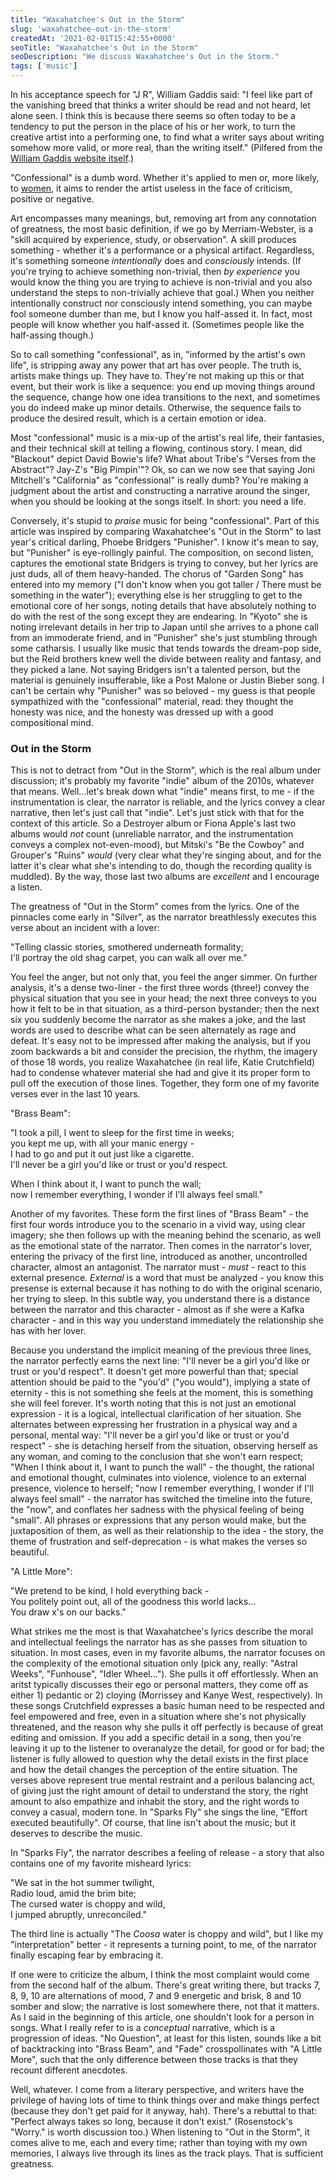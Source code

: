 ```yaml
---
title: "Waxahatchee's Out in the Storm"
slug: 'waxahatchee-out-in-the-storm'
createdAt: '2021-02-01T15:42:55+0000'
seoTitle: "Waxahatchee's Out in the Storm"
seoDescription: "We discuss Waxahatchee's Out in the Storm."
tags: ['music']
---
```


In his acceptance speech for "J R", William Gaddis said: "I feel like part of the vanishing breed that thinks a writer should be read and not heard, let alone seen. I think this is because there seems so often today to be a tendency to put the person in the place of his or her work, to turn the creative artist into a performing one, to find what a writer says about writing somehow more valid, or more real, than the writing itself." (Pilfered from the <a href="http://williamgaddis.org" target="_blank" rel="noopener noreferrer">William Gaddis website itself</a>.)

"Confessional" is a dumb word. Whether it's applied to men or, more likely, to <a href="https://www.theguardian.com/music/2015/apr/09/why-are-only-women-described-as-confessional-singer-songwriters" target="_blank" rel="noopener noreferrer">women</a>, it aims to render the artist useless in the face of criticism, positive or negative.

Art encompasses many meanings, but, removing art from any connotation of greatness, the most basic definition, if we go by Merriam-Webster, is a "skill acquired by experience, study, or observation". A skill produces something - whether it's a performance or a physical artifact. Regardless, it's something someone _intentionally_ does and _consciously_ intends. (If you're trying to achieve something non-trivial, then _by experience_ you would know the thing you are trying to achieve is non-trivial and you also understand the steps to non-trivially achieve that goal.) When you neither intentionally construct nor consciously intend something, you can maybe fool someone dumber than me, but I know you half-assed it. In fact, most people will know whether you half-assed it. (Sometimes people like the half-assing though.)

So to call something "confessional", as in, "informed by the artist's own life", is stripping away any power that art has over people. The truth is, artists make things up. They have to. They're not making up this or that event, but their work is like a sequence: you end up moving things around the sequence, change how one idea transitions to the next, and sometimes you do indeed make up minor details. Otherwise, the sequence fails to produce the desired result, which is a certain emotion or idea.

Most "confessional" music is a mix-up of the artist's real life, their fantasies, and their technical skill at telling a flowing, continous story. I mean, did "Blackout" depict David Bowie's life? What about Tribe's "Verses from the Abstract"? Jay-Z's "Big Pimpin'"? Ok, so can we now see that saying Joni Mitchell's "California" as "confessional" is really dumb? You're making a judgment about the artist and constructing a narrative around the singer, when you should be looking at the songs itself. In short: you need a life.

Conversely, it's stupid to _praise_ music for being "confessional". Part of this article was inspired by comparing Waxahatchee's "Out in the Storm" to last year's critical darling, Phoebe Bridgers "Punisher". I know it's mean to say, but "Punisher" is eye-rollingly painful. The composition, on second listen, captures the emotional state Bridgers is trying to convey, but her lyrics are just duds, all of them heavy-handed. The chorus of "Garden Song" has entered into my memory ("I don't know when you got taller / There must be something in the water"); everything else is her struggling to get to the emotional core of her songs, noting details that have absolutely nothing to do with the rest of the song except they are endearing. In "Kyoto" she is noting irrelevant details in her trip to Japan until she arrives to a phone call from an immoderate friend, and in "Punisher" she's just stumbling through some catharsis. I usually like music that tends towards the dream-pop side, but the Reid brothers knew well the divide between reality and fantasy, and they picked a lane. Not saying Bridgers isn't a talented person, but the material is genuinely insufferable, like a Post Malone or Justin Bieber song. I can't be certain why "Punisher" was so beloved - my guess is that people sympathized with the "confessional" material, read: they thought the honesty was nice, and the honesty was dressed up with a good compositional mind.

### Out in the Storm

This is not to detract from "Out in the Storm", which is the real album under discussion; it's probably my favorite "indie" album of the 2010s, whatever that means. Well...let's break down what "indie" means first, to me - if the instrumentation is clear, the narrator is reliable, and the lyrics convey a clear narrative, then let's just call that "indie". Let's just stick with that for the context of this article. So a Destroyer album or Fiona Apple's last two albums would _not_ count (unreliable narrator, and the instrumentation conveys a complex not-even-mood), but Mitski's "Be the Cowboy" and Grouper's "Ruins" _would_ (very clear what they're singing about, and for the latter it's clear what she's intending to do, though the recording quality is muddled). By the way, those last two albums are _excellent_ and I encourage a listen.

The greatness of "Out in the Storm" comes from the lyrics. One of the pinnacles come early in "Silver", as the narrator breathlessly executes this verse about an incident with a lover:

"Telling classic stories, smothered underneath formality;<br/>
I'll portray the old shag carpet, you can walk all over me."

You feel the anger, but not only that, you feel the anger simmer. On further analysis, it's a dense two-liner - the first three words (three!) convey the physical situation that you see in your head; the next three conveys to you how it felt to be in that situation, as a third-person bystander; then the next six you suddenly become the narrator as she makes a joke, and the last words are used to describe what can be seen alternately as rage and defeat. It's easy not to be impressed after making the analysis, but if you zoom backwards a bit and consider the precision, the rhythm, the imagery of those 18 words, you realize Waxahatchee (in real life, Katie Crutchfield) had to condense whatever material she had and give it its proper form to pull off the execution of those lines. Together, they form one of my favorite verses ever in the last 10 years.

"Brass Beam":

"I took a pill, I went to sleep for the first time in weeks;<br/>
you kept me up, with all your manic energy -<br/>
I had to go and put it out just like a cigarette.<br/>
I'll never be a girl you'd like or trust or you'd respect.<br/>

When I think about it, I want to punch the wall;<br/>
now I remember everything, I wonder if I'll always feel small."

Another of my favorites. These form the first lines of "Brass Beam" - the first four words introduce you to the scenario in a vivid way, using clear imagery; she then follows up with the meaning behind the scenario, as well as the emotional state of the narrator. Then comes in the narrator's lover, entering the privacy of the first line, introduced as another, uncontrolled character, almost an antagonist. The narrator must - _must_ - react to this external presence. _External_ is a word that must be analyzed - you know this presense is external because it has nothing to do with the original scenario, her trying to sleep. In this subtle way, you understand there is a distance between the narrator and this character - almost as if she were a Kafka character - and in this way you understand immediately the relationship she has with her lover.

Because you understand the implicit meaning of the previous three lines, the narrator perfectly earns the next line: "I'll never be a girl you'd like or trust or you'd respect". It doesn't get more powerful than that; special attention should be paid to the "you'd" ("you would"), implying a state of eternity - this is not something she feels at the moment, this is something she will feel forever. It's worth noting that this is not just an emotional expression - it is a logical, intellectual clarification of her situation. She alternates between expressing her frustration in a physical way and a personal, mental way: "I'll never be a girl you'd like or trust or you'd respect" - she is detaching herself from the situation, observing herself as any woman, and coming to the conclusion that she won't earn respect; "When I think about it, I want to punch the wall" - the thought, the rational and emotional thought, culminates into violence, violence to an external presence, violence to herself; "now I remember everything, I wonder if I'll always feel small" - the narrator has switched the timeline into the future, the "now", and conflates her sadness with the physical feeling of being "small". All phrases or expressions that any person would make, but the juxtaposition of them, as well as their relationship to the idea - the story, the theme of frustration and self-deprecation - is what makes the verses so beautiful.

"A Little More":

"We pretend to be kind, I hold everything back -<br/>
You politely point out, all of the goodness this world lacks...<br/>
You draw x's on our backs."

What strikes me the most is that Waxahatchee's lyrics describe the moral and intellectual feelings the narrator has as she passes from situation to situation. In most cases, even in my favorite albums, the narrator focuses on the complexity of the emotional situation only (pick any, really: "Astral Weeks", "Funhouse", "Idler Wheel..."). She pulls it off effortlessly. When an aritst typically discusses their ego or personal matters, they come off as either 1) pedantic or 2) cloying (Morrissey and Kanye West, respectively). In these songs Crutchfield expresses a basic human need to be respected and feel empowered and free, even in a situation where she's not physically threatened, and the reason why she pulls it off perfectly is because of great editing and omission. If you add a specific detail in a song, then you're leaving it up to the listener to overanalyze the detail, for good or for bad; the listener is fully allowed to question why the detail exists in the first place and how the detail changes the perception of the entire situation. The verses above represent true mental restraint and a perilous balancing act, of giving just the right amount of detail to understand the story, the right amount to also empathize and inhabit the story, and the right words to convey a casual, modern tone. In "Sparks Fly" she sings the line, "Effort executed beautifully". Of course, that line isn't about the music; but it deserves to describe the music.

In "Sparks Fly", the narrator describes a feeling of release - a story that also contains one of my favorite misheard lyrics:

"We sat in the hot summer twilight,<br/>
Radio loud, amid the brim bite;<br/>
The cursed water is choppy and wild,<br/>
I jumped abruptly, unreconciled."

The third line is actually "The _Coosa_ water is choppy and wild", but I like my "interpretation" better - it represents a turning point, to me, of the narrator finally escaping fear by embracing it.

If one were to criticize the album, I think the most complaint would come from the second half of the album. There's great writing there, but tracks 7, 8, 9, 10 are alternations of mood, 7 and 9 energetic and brisk, 8 and 10 somber and slow; the narrative is lost somewhere there, not that it matters. As I said in the beginning of this article, one shouldn't look for a person in songs. What I really refer to is a _conceptual_ narrative, which is a progression of ideas. "No Question", at least for this listen, sounds like a bit of backtracking into "Brass Beam", and "Fade" crosspollinates with "A Little More", such that the only difference between those tracks is that they recount different anecdotes.

Well, whatever. I come from a literary perspective, and writers have the privilege of having lots of time to think things over and make things perfect (because they don't get paid for it anyway, hah). There's a rebuttal to that: "Perfect always takes so long, because it don't exist." (Rosenstock's "Worry." is worth discussion too.) When listening to "Out in the Storm", it comes alive to me, each and every time; rather than toying with my own memories, I always live through its lines as the track plays. That is sufficient greatness.
